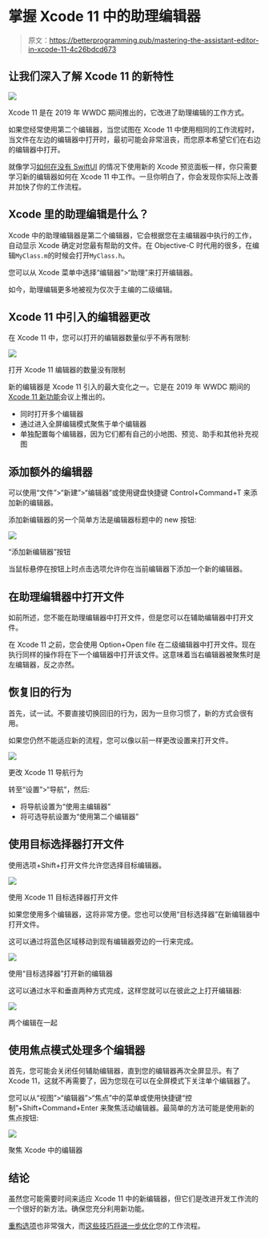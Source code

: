 # 掌握 Xcode 11 中的助理编辑器

> 原文：<https://betterprogramming.pub/mastering-the-assistant-editor-in-xcode-11-4c26bdcd673>

## 让我们深入了解 Xcode 11 的新特性

![](img/19cc82a45106b8d0994f1980ea556a2f.png)

Xcode 11 是在 2019 年 WWDC 期间推出的，它改进了助理编辑的工作方式。

如果您经常使用第二个编辑器，当您试图在 Xcode 11 中使用相同的工作流程时，当文件在左边的编辑器中打开时，最初可能会非常沮丧，而您原本希望它们在右边的编辑器中打开。

就像学习[如何在没有 SwiftUI](https://www.avanderlee.com/xcode/xcode-previews/) 的情况下使用新的 Xcode 预览面板一样，你只需要学习新的编辑器如何在 Xcode 11 中工作。一旦你明白了，你会发现你实际上改善并加快了你的工作流程。

## Xcode 里的助理编辑是什么？

Xcode 中的助理编辑器是第二个编辑器，它会根据您在主编辑器中执行的工作，自动显示 Xcode 确定对您最有帮助的文件。在 Objective-C 时代用的很多，在编辑`MyClass.m`的时候会打开`MyClass.h`。

您可以从 Xcode 菜单中选择“编辑器”>“助理”来打开编辑器。

如今，助理编辑更多地被视为仅次于主编的二级编辑。

## Xcode 11 中引入的编辑器更改

在 Xcode 11 中，您可以打开的编辑器数量似乎不再有限制:

![](img/3b1fa26c200019bd156fe178cd0af998.png)

打开 Xcode 11 编辑器的数量没有限制

新的编辑器是 Xcode 11 引入的最大变化之一。它是在 2019 年 WWDC 期间的[Xcode 11 新功能](https://developer.apple.com/videos/play/wwdc2019/401/)会议上推出的。

*   同时打开多个编辑器
*   通过进入全屏编辑模式聚焦于单个编辑器
*   单独配置每个编辑器，因为它们都有自己的小地图、预览、助手和其他补充视图

## 添加额外的编辑器

可以使用“文件”>“新建”>“编辑器”或使用键盘快捷键 Control+Command+T 来添加新的编辑器。

添加新编辑器的另一个简单方法是编辑器标题中的 new 按钮:

![](img/aaed29af6075f00f200a1b03bf26676f.png)

“添加新编辑器”按钮

当鼠标悬停在按钮上时点击选项允许你在当前编辑器下添加一个新的编辑器。

## 在助理编辑器中打开文件

如前所述，您不能在助理编辑器中打开文件，但是您可以在辅助编辑器中打开文件。

在 Xcode 11 之前，您会使用 Option+Open file 在二级编辑器中打开文件。现在执行同样的操作将在下一个编辑器中打开该文件。这意味着当右编辑器被聚焦时是左编辑器，反之亦然。

## 恢复旧的行为

首先，试一试。不要直接切换回旧的行为，因为一旦你习惯了，新的方式会很有用。

如果您仍然不能适应新的流程，您可以像以前一样更改设置来打开文件。

![](img/14a09f90be16faa6958dbef19c42b3b2.png)

更改 Xcode 11 导航行为

转至“设置”>“导航”，然后:

*   将导航设置为“使用主编辑器”
*   将可选导航设置为“使用第二个编辑器”

## 使用目标选择器打开文件

使用选项+Shift+打开文件允许您选择目标编辑器。

![](img/039ce08afc480626308c26e508612978.png)

使用 Xcode 11 目标选择器打开文件

如果您使用多个编辑器，这将非常方便。您也可以使用“目标选择器”在新编辑器中打开文件。

这可以通过将蓝色区域移动到现有编辑器旁边的一行来完成。

![](img/3bff96c56bd5618fa99b6aac3ea9fd36.png)

使用“目标选择器”打开新的编辑器

这可以通过水平和垂直两种方式完成，这样您就可以在彼此之上打开编辑器:

![](img/807283228e5d14dcb2964b7b1308affb.png)

两个编辑在一起

## 使用焦点模式处理多个编辑器

首先，您可能会关闭任何辅助编辑器，直到您的编辑器再次全屏显示。有了 Xcode 11，这就不再需要了，因为您现在可以在全屏模式下关注单个编辑器了。

您可以从“视图”>“编辑器”>“焦点”中的菜单或使用快捷键“控制”+Shift+Command+Enter 来聚焦活动编辑器。最简单的方法可能是使用新的焦点按钮:

![](img/150453bc6f2c1160a0abc25cd1142825.png)

聚焦 Xcode 中的编辑器

## 结论

虽然您可能需要时间来适应 Xcode 11 中的新编辑器，但它们是改进开发工作流的一个很好的新方法。确保您充分利用新功能。

[重构选项](https://www.avanderlee.com/swift/xcode-refactoring/)也非常强大，而[这些技巧将进一步优化](https://www.avanderlee.com/optimization/speeding-up-development-a-collection-of-tips/)您的工作流程。